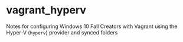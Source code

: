 # vagrant_hyperv
Notes for configuring Windows 10 Fall Creators with Vagrant using the Hyper-V (`hyperv`) provider and synced folders
